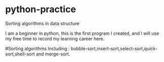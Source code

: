 # python-practice
Sorting algorithms in data structure

I am a beginner in python, 
this is the first program I created, 
and I will use my free time to record my learning career here.

#Sorting algorithms
Including : bubble-sort,insert-sort,select-sort,quick-sort,shell-sort and merge-sort.
